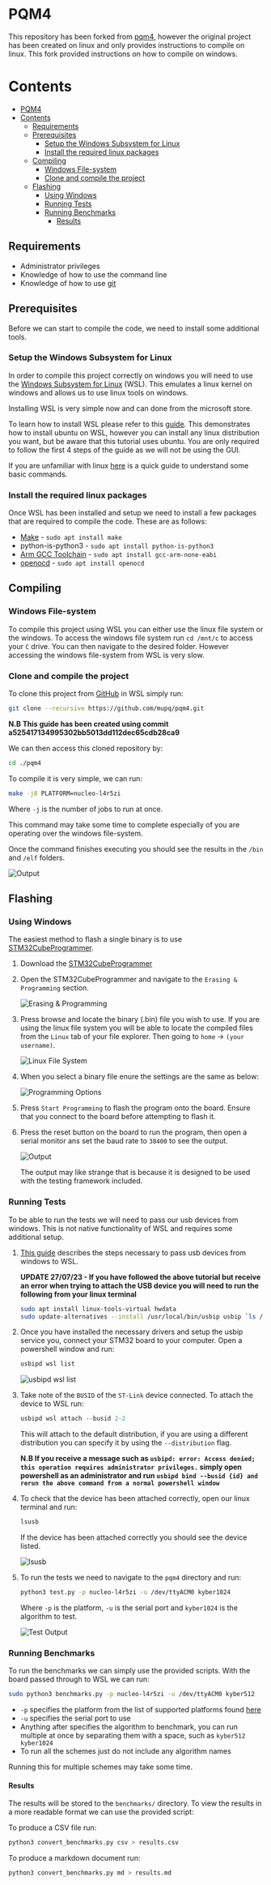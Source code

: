# PQM4

This repository has been forked from [pqm4](https://github.com/mupq/pqm4), however the original project has been created on linux and only provides instructions to compile on linux. This fork provided instructions on how to compile on windows.

# Contents
- [PQM4](#pqm4)
- [Contents](#contents)
  - [Requirements](#requirements)
  - [Prerequisites](#prerequisites)
    - [Setup the Windows Subsystem for Linux](#setup-the-windows-subsystem-for-linux)
    - [Install the required linux packages](#install-the-required-linux-packages)
  - [Compiling](#compiling)
    - [Windows File-system](#windows-file-system)
    - [Clone and compile the project](#clone-and-compile-the-project)
  - [Flashing](#flashing)
    - [Using Windows](#using-windows)
    - [Running Tests](#running-tests)
    - [Running Benchmarks](#running-benchmarks)
      - [Results](#results)



## Requirements

- Administrator privileges
- Knowledge of how to use the command line
- Knowledge of how to use [git](https://en.wikipedia.org/wiki/Git)

## Prerequisites

Before we can start to compile the code, we need to install some additional tools.

### Setup the Windows Subsystem for Linux

In order to compile this project correctly on windows you will need to use the [Windows Subsystem for Linux](https://en.wikipedia.org/wiki/Windows_Subsystem_for_Linux) (WSL). This emulates a linux kernel on windows and allows us to use linux tools on windows.

Installing WSL is very simple now and can done from the microsoft store.

To learn how to install WSL please refer to this [guide](https://ubuntu.com/tutorials/install-ubuntu-on-wsl2-on-windows-11-with-gui-support#1-overview). This demonstrates how to install ubuntu on WSL, however you can install any linux distribution you want, but be aware that this tutorial uses ubuntu. You are only required to follow the first 4 steps of the guide as we will not be using the GUI.

If you are unfamiliar with linux [here](https://www.hostinger.co.uk/tutorials/linux-commands) is a quick guide to understand some basic commands.

### Install the required linux packages

Once WSL has been installed and setup we need to install a few packages that are required to compile the code. These are as follows:

- [Make](https://en.wikipedia.org/wiki/Make_(software)) - `sudo apt install make`
- python-is-python3 - `sudo apt install python-is-python3`
- [Arm GCC Toolchain](https://developer.arm.com/Tools%20and%20Software/GNU%20Toolchain) - `sudo apt install gcc-arm-none-eabi`
- [openocd](https://openocd.org/) - `sudo apt install openocd`

## Compiling

### Windows File-system

To compile this project using WSL you can either use the linux file system or the windows. To access the windows file system run `cd /mnt/c` to access your `C` drive. You can then navigate to the desired folder. However accessing the windows file-system from WSL is very slow.

### Clone and compile the project

To clone this project from [GitHub](https://github.com/) in WSL simply run:

```bash
git clone --recursive https://github.com/mupq/pqm4.git
```

**N.B This guide has been created using commit a525417134995302bb5013dd112dec65cdb28ca9**

We can then access this cloned repository by:

```bash
cd ./pqm4
```

To compile it is very simple, we can run:

```bash
make -j8 PLATFORM=nucleo-l4r5zi
```

Where `-j` is the number of jobs to run at once.

This command may take some time to complete especially of you are operating over the windows file-system.

Once the command finishes executing you should see the results in the `/bin` and `/elf` folders.

![Output](./Images/Bin-Out.png)

## Flashing

### Using Windows

The easiest method to flash a single binary is to use [STM32CubeProgrammer](https://www.st.com/en/development-tools/stm32cubeprog.html).

1. Download the [STM32CubeProgrammer](https://www.st.com/en/development-tools/stm32cubeprog.html)
2. Open the STM32CubeProgrammer and navigate to the `Erasing & Programming` section.

    ![Erasing & Programming](./Images/Erasing-Prog.png)

3. Press browse and locate the binary (.bin) file you wish to use. If you are using the linux file system you will be able to locate the compiled files from the `Linux` tab of your file explorer. Then going to `home` -> `(your username)`.

    ![Linux File System](./Images/Linux-file-system.png)

4. When you select a binary file enure the settings are the same as below:

    ![Programming Options](./Images/Programming-Instructions.png)

5. Press `Start Programming` to flash the program onto the board. Ensure that you connect to the board before attempting to flash it.
6. Press the reset button on the board to run the program, then open a serial monitor ans set the baud rate to `38400` to see the output.

    ![Output](./Images/Output.png)

    The output may like strange that is because it is designed to be used with the testing framework included.

### Running Tests

To be able to run the tests we will need to pass our usb devices from windows. This is not native functionality of WSL and requires some additional setup.



1. [This guide](https://learn.microsoft.com/en-us/windows/wsl/connect-usb) describes the steps necessary to pass usb devices from windows to WSL.

    **UPDATE 27/07/23 - If you have followed the above tutorial but receive an error when trying to attach the USB device you will need to run the following from your linux terminal**

    ```bash
    sudo apt install linux-tools-virtual hwdata
    sudo update-alternatives --install /usr/local/bin/usbip usbip `ls /usr/lib/linux-tools/*/usbip | tail -n1` 20
    ```

2. Once you have installed the necessary drivers and setup the usbip service you, connect your STM32 board to your computer. Open a powershell window and run:
  
    ```powershell
    usbipd wsl list
    ```

    ![usbipd wsl list](./Images/usbipd-list.png)

3. Take note of the `BUSID` of the `ST-Link` device connected. To attach the device to WSL run:

    ```powershell
    usbipd wsl attach --busid 2-2
    ```

    This will attach to the default distribution, if you are using a different distribution you can specify it by using the `--distribution` flag.

    **N.B If you receive a message such as `usbipd: error: Access denied; this operation requires administrator privileges.` simply open powershell as an administrator and run `usbipd bind --busid {id} and rerun the above command from a normal powershell window`**

4. To check that the device has been attached correctly, open our linux terminal and run:

    ```bash
    lsusb
    ```

    If the device has been attached correctly you should see the device listed.

    ![lsusb](./Images/lsusb.png)

5. To run the tests we need to navigate to the `pqm4` directory and run:

    ```bash
    python3 test.py -p nucleo-l4r5zi -u /dev/ttyACM0 kyber1024
    ```

    Where `-p` is the platform, `-u` is the serial port and `kyber1024` is the algorithm to test.

    ![Test Output](./Images/Test-Cases.png)

### Running Benchmarks

To run the benchmarks we can simply use the provided scripts. With the board passed through to WSL we can run:

```bash
sudo python3 benchmarks.py -p nucleo-l4r5zi -u /dev/ttyACM0 kyber512
```

- `-p` specifies the platform from the list of supported platforms found [here](https://github.com/mupq/pqm4#setupinstallation)
- `-u` specifies the serial port to use
- Anything after specifies the algorithm to benchmark, you can run multiple at once by separating them with a space, such as `kyber512 kyber1024`
- To run all the schemes just do not include any algorithm names

Running this for multiple schemes may take some time.

#### Results

The results will be stored to the `benchmarks/` directory. To view the results in a more readable format we can use the provided script:

To produce a CSV file run:
```bash
python3 convert_benchmarks.py csv > results.csv
```

To produce a markdown document run:
```bash
python3 convert_benchmarks.py md > results.md
```
